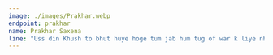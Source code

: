 ```yaml
---
image: ./images/Prakhar.webp
endpoint: prakhar
name: Prakhar Saxena
line: "Uss din Khush to bhut huye hoge tum jab hum tug of war k liye nhi aaye"
---
```

